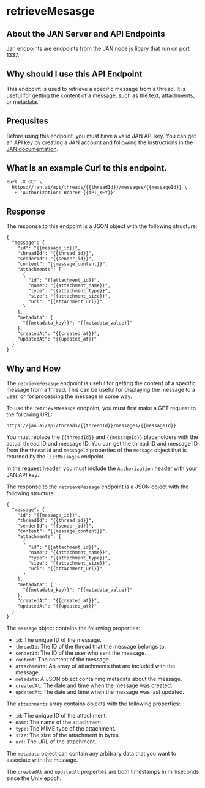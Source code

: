 
  
   # **retrieveMesasge**

## About the JAN Server and API Endpoints

Jan endpoints are endpoints from the JAN node js libary that run on port 1337.
  
## Why should I use this API Endpoint

This endpoint is used to retrieve a specific message from a thread. It is useful for getting the content of a message, such as the text, attachments, or metadata.

## Prequsites

Before using this endpoint, you must have a valid JAN API key. You can get an API key by creating a JAN account and following the instructions in the [JAN documentation](https://jan.ai/docs/getting-started/api-key).

## What is an example Curl to this endpoint.

```
curl -X GET \
  https://jan.ai/api/threads/{{threadId}}/messages/{{messageId}} \
  -H 'Authorization: Bearer {{API_KEY}}'
```

## Response

The response to this endpoint is a JSON object with the following structure:

```
{
  "message": {
    "id": "{{message_id}}",
    "threadId": "{{thread_id}}",
    "senderId": "{{sender_id}}",
    "content": "{{message_content}}",
    "attachments": [
      {
        "id": "{{attachment_id}}",
        "name": "{{attachment_name}}",
        "type": "{{attachment_type}}",
        "size": "{{attachment_size}}",
        "url": "{{attachment_url}}"
      }
    ],
    "metadata": {
      "{{metadata_key}}": "{{metadata_value}}"
    },
    "createdAt": "{{created_at}}",
    "updatedAt": "{{updated_at}}"
  }
}
```

## Why and How

The `retrieveMesasge` endpoint is useful for getting the content of a specific message from a thread. This can be useful for displaying the message to a user, or for processing the message in some way.

To use the `retrieveMesasge` endpoint, you must first make a GET request to the following URL:

```
https://jan.ai/api/threads/{{threadId}}/messages/{{messageId}}
```

You must replace the `{{threadId}}` and `{{messageId}}` placeholders with the actual thread ID and message ID. You can get the thread ID and message ID from the `threadId` and `messageId` properties of the `message` object that is returned by the `listMessages` endpoint.

In the request header, you must include the `Authorization` header with your JAN API key.

The response to the `retrieveMesasge` endpoint is a JSON object with the following structure:

```
{
  "message": {
    "id": "{{message_id}}",
    "threadId": "{{thread_id}}",
    "senderId": "{{sender_id}}",
    "content": "{{message_content}}",
    "attachments": [
      {
        "id": "{{attachment_id}}",
        "name": "{{attachment_name}}",
        "type": "{{attachment_type}}",
        "size": "{{attachment_size}}",
        "url": "{{attachment_url}}"
      }
    ],
    "metadata": {
      "{{metadata_key}}": "{{metadata_value}}"
    },
    "createdAt": "{{created_at}}",
    "updatedAt": "{{updated_at}}"
  }
}
```

The `message` object contains the following properties:

* `id`: The unique ID of the message.
* `threadId`: The ID of the thread that the message belongs to.
* `senderId`: The ID of the user who sent the message.
* `content`: The content of the message.
* `attachments`: An array of attachments that are included with the message.
* `metadata`: A JSON object containing metadata about the message.
* `createdAt`: The date and time when the message was created.
* `updatedAt`: The date and time when the message was last updated.

The `attachments` array contains objects with the following properties:

* `id`: The unique ID of the attachment.
* `name`: The name of the attachment.
* `type`: The MIME type of the attachment.
* `size`: The size of the attachment in bytes.
* `url`: The URL of the attachment.

The `metadata` object can contain any arbitrary data that you want to associate with the message.

The `createdAt` and `updatedAt` properties are both timestamps in milliseconds since the Unix epoch.
  
  